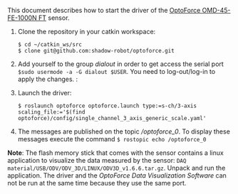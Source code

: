 This document describes how to start the driver of the [OptoForce OMD-45-FE-1000N FT](http://optoforce.com/3dsensor/) sensor.

 1. Clone the repository in your catkin workspace:

	```
	$ cd ~/catkin_ws/src
	$ clone git@github.com:shadow-robot/optoforce.git
	```
 2. Add yourself to the group *dialout* in order to get access the serial port `$sudo usermode -a -G dialout $USER`. You need to log-out/log-in to apply the changes. :
 
 3. Launch the driver:
	
	```
	$ roslaunch optoforce optoforce.launch type:=s-ch/3-axis scaling_file:='$(find optoforce)/config/single_channel_3_axis_generic_scale.yaml'
	```
 4. The messages are published on the topic */optoforce_0*. To display these messages execute the command `$ rostopic echo /optoforce_0`
 
 **Note**: 
	 The flash memory stick that comes with the sensor contains a linux application to visualize the data measured by the sensor: `DAQ material/USB/ODV/ODV_3D/LINUX/ODV3D_v1.6.6.tar.gz`. Unpack and run the application. The driver and the *OptoForce Data Visualization Software* can not be run at the same time because they use the same port.
